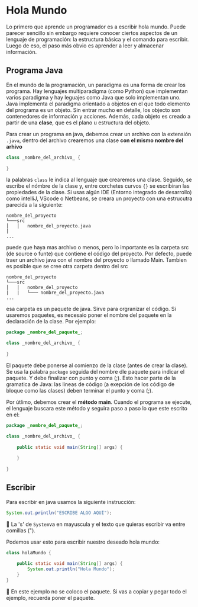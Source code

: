 # Hola Mundo 

Lo primero que aprende un programador es a escribir hola mundo. Puede parecer sencillo sin embargo requiere conocer ciertos aspectos de un lenguaje de programación: la estructura básica y el comando para escribir. Luego de eso, el paso más obvio es aprender a leer y almacenar información.

## Programa Java

En el mundo de la programación, un paradigma es una forma de crear los programa. Hay lenguajes multiparadigma (como Python) que implementan varios paradigma y hay leguajes como Java que solo implementan uno. Java implementa el paradigma orientado a objetos en el que todo elemento del programa es un objeto. Sin entrar mucho en detalle, los objecto son contenedores de información y acciones. Además, cada objeto es creado a partir de una **clase**, que es el plano u estructura del objeto.

Para crear un programa en java, debemos crear un archivo con la extensión `.java`, dentro del archivo crearemos una clase **con el mismo nombre del arhivo**

```java
class _nombre_del_archivo_ {
    
}
```

la palabras `class` le indica al lenguaje que crearemos una clase. Seguido, se escribe el nómbre de la clase y, entre corchetes curvos `{}` se escribiran las propiedades de la clase. Si usas algún IDE (Entorno integrado de desarrollo) como intelliJ, VScode o Netbeans, se creara un proyecto con una estrucutra parecida a la siguiente:

```
nombre_del_proyecto
└───src
│   │	nombre_del_proyecto.java
|
...
```

puede que haya mas archivo o menos, pero lo importante es la carpeta src (de source o funte) que contiene el código del proyecto. Por defecto, puede traer un archivo java con el nombre del proyecto o llamado Main. Tambien es posible que se cree otra carpeta dentro del src

```
nombre_del_proyecto
└───src
│   │	nombre_del_proyecto
|	|	└─── nombre_del_proyecto.java
...
```

esa carpeta es un paquete de java. Sirve para orgranizar el código. Si usaremos paquetes, es necesaio poner el nombre del paquete en la declaración de la clase. Por ejemplo:

```java
package _nombre_del_paquete_;

class _nombre_del_archivo_ {
    
}
```

El paquete debe ponerse al comienzo de la clase (antes de crear la clase). Se usa la palabra `package` seguida del nombre dle paquete para indicar el paquete. Y debe finalizar con punto y coma (;). Esto hacer parte de la gramatica de Java: las lineas de código (a exepción de los código de bloque como las clases) deben terminar el punto y coma (;).

Por útlimo, debemos crear el **método main**. Cuando el programa se ejecute, el lenguaje buscara este método y seguira paso a paso lo que este escrito en el:

```java
package _nombre_del_paquete_;

class _nombre_del_archivo_ {
    
    public static void main(String[] args) {
        
    }
    
}
```

## Escribir

Para escribir en java usamos la siguiente instrucción:

```java
System.out.println("ESCRIBE ALGO AQUÍ");
```

:eyes: La 's' de `System`va en mayuscula y el texto que quieras escribir va entre comillas (").

Podemos usar esto para escribir nuestro deseado hola mundo:

```java
class holaMundo {
    
    public static void main(String[] args) {
        System.out.println("Hola Mundo");
    }
}
```

:eyes: En este ejemplo no se coloco el paquete. Si vas a copiar y pegar todo el ejemplo, recuerda poner el paquete.
